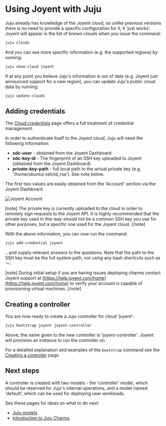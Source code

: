 <!--
Todo:
- Review required
-->

# Using Joyent with Juju

Juju already has knowledge of the Joyent cloud, so unlike previous versions there
is no need to provide a specific configuration for it, it 'just works'. Joyent
will appear in the list of known clouds when you issue the command:
  
```bash
juju clouds
```
And you can see more specific information (e.g. the supported regions) by 
running:
  
```bash
juju show-cloud joyent
```

If at any point you believe Juju's information is out of date (e.g. Joyent just 
announced support for a new region), you can update Juju's public cloud data by 
running:
  
```bash
juju update-clouds
```

## Adding credentials

The [Cloud credentials][credentials] page offers a full treatment of credential
management.

In order to authenticate itself to the Joyent cloud, Juju will need the 
following information:

  - **sdc-user** - obtained from the Joyent Dashboard
  - **sdc-key-id** - The fingerprint of an SSH key uploaded to Joyent (obtained 
    from the Joyent Dashboard)
  - **private-key-path** - full local path to the actual private key (e.g. 
    '/home/ubuntu/.ssh/id_rsa'). See note below.

The first two values are easily obtained from the 'Account' section via the 
Joyent Dashboard

![Joyent Account](./media/getting_started-joyent-account-dropdown.png)

[note]
The private key is currently uploaded to the cloud in order to
remotely sign requests to the Joyent API. It is highly recommended that the
private key used in this way _should not_ be a common SSH key you use for other
purposes, but a specific one used for the Joyent cloud.
[/note]

With the above information, you can now run the command:

```bash
juju add-credential joyent
```
...and supply relevant answers to the questions. Note that the path to the SSH
key must be the full system path, not using any bash shortcuts such as '~'.


[note]
During initial setup if you are having issues deploying charms contact
Joyent support at [https://help.joyent.com/home](https://help.joyent.com/home) 
to verify your account is capable of provisioning virtual machines.
[/note]

## Creating a controller

You are now ready to create a Juju controller for cloud 'joyent':

```bash
juju bootstrap joyent joyent-controller
```

Above, the name given to the new controller is 'joyent-controller'. Joyent
will provision an instance to run the controller on.

For a detailed explanation and examples of the `bootstrap` command see the
[Creating a controller][controllers-creating] page.

## Next steps

A controller is created with two models - the 'controller' model, which
should be reserved for Juju's internal operations, and a model named
'default', which can be used for deploying user workloads.

See these pages for ideas on what to do next:

 - [Juju models][models]
 - [Introduction to Juju Charms][charms]


<!-- LINKS -->

[controllers-creating]: ./controllers-creating.md
[models]: ./models.md
[charms]: ./charms.md
[credentials]: ./credentials.md
